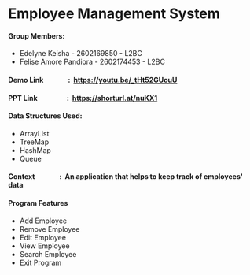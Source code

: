 # **Employee Management System**

#### Group Members:
+ Edelyne Keisha - 2602169850 - L2BC
+ Felise Amore Pandiora - 2602174453 - L2BC

#### Demo Link &nbsp;&nbsp;&nbsp;&nbsp; &nbsp;&nbsp;&nbsp;&nbsp; &nbsp;&nbsp;&nbsp;&nbsp;: &nbsp;https://youtu.be/_tHt52GUouU
#### PPT Link &nbsp;&nbsp;&nbsp;&nbsp; &nbsp;&nbsp;&nbsp;&nbsp; &nbsp;&nbsp; &nbsp;&nbsp;&nbsp;&nbsp;: &nbsp;https://shorturl.at/nuKX1

#### Data Structures Used:
+ ArrayList
+ TreeMap
+ HashMap
+ Queue

#### Context &nbsp;&nbsp;&nbsp;&nbsp; &nbsp;&nbsp;&nbsp;&nbsp; &nbsp;&nbsp;&nbsp;&nbsp;: &nbsp;An application that helps to keep track of employees' data

#### Program Features
+ Add Employee
+ Remove Employee
+ Edit Employee
+ View Employee
+ Search Employee
+ Exit Program


